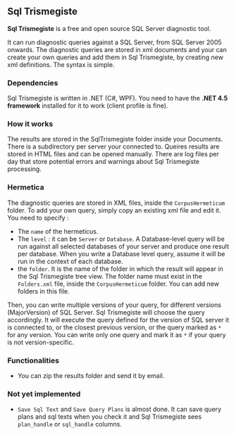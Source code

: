 ## Sql Trismegiste ##

**Sql Trismegiste** is a free and open source SQL Server diagnostic tool.

It can run diagnostic queries against a SQL Server, from SQL Server 2005 onwards. The diagnostic queries are stored in xml documents and your can create your own queries and add them in Sql Trismegiste, by creating new xml definitions. The syntax is simple.

### Dependencies ###

Sql Trismegiste is written in .NET (C#, WPF). You need to have the **.NET 4.5 framework** installed for it to work (client profile is fine).

### How it works ###

The results are stored in the SqlTrismegiste folder inside your Documents. There is a subdirectory per server your connected to. Queires results are stored in HTML files and can be opened manually. There are log files per day that store potential errors and warnings about Sql Trismegiste processing.

### Hermetica ###

The diagnostic queries are stored in XML files, inside the `CorpusHermeticum` folder. To add your own query, simply copy an existing xml file and edit it. You need to specify :

- The `name` of the hermeticus.
- The `level` : it can be `Server` or `Database`. A Database-level query will be run against all selected databases of your server and produce one result per database. When you write a Database level query, assume it will be run in the context of each database.
- the `folder`. It is the name of the folder in which the result will appear in the Sql Trismegiste tree view. The folder name must exist in the `Folders.xml` file, inside the `CorpusHermeticum` folder. You can add new folders in this file.

Then, you can write multiple versions of your query, for different versions (MajorVersion) of SQL Server. Sql Trismegiste will choose the query accordingly. It will execute the query defined for the version of SQL server it is connected to, or the closest previous version, or the query marked as `*` for any version. You can write only one query and mark it as `*` if your query is not version-specific.

### Functionalities ###

- You can zip the results folder and send it by email.

### Not yet implemented ###

- `Save Sql Text` and `Save Query Plans` is almost done. It can save query plans and sql texts when you check it and Sql Trismegiste sees `plan_handle` or `sql_handle` columns.